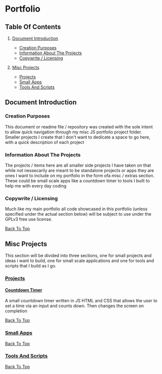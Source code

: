 # Portfolio

## Table Of Contents

1. [Document Introduction](#document-introduction)

   - [Creation Purposes](#creation-purposes)
   - [Information About The Projects](#information-about-the-projects)
   - [Copywrite / Licensing](#copywrite-/-licensing)

2. [Misc Projects](#misc-projects)
   - [Projects](#projects)
   - [Small Apps](#small-apps)
   - [Tools And Scripts](#tools-and-scripts)

## Document Introduction

### Creation Purposes

This document or readme file / repository was created with the sole intent to allow quick navigation through my misc JS portfolio project folder. Smaller projects I create that I don't want to dedicate a space to go here, with a quick description of each project

### Information About The Projects

The projects / items here are all smaller side projects I have taken on that while not nessecarily are meant to be standalone projects or apps they are ones I want to include on my portfolio in the form ofa misc / extras section. These could be small scale apps like a countdown timer to tools I built to help me with every day coding

### Copywrite / Licensing

Much like my main portfolio all code showcased in this portfolio (unless specified under the actual section below) will be subject to use under the GPLv3 free use license.

[Back To Top](#Portfolio)

## Misc Projects

This section will be divided into three sections, one for small projects and ideas i want to build, one for small scale applications and one for tools and scripts that I build as I go.

### [Projects](https://github.com/ShaAnder/Misc_JS_Portfolio_Projects/tree/main/projects)

#### [Countdown Timer](https://github.com/ShaAnder/Misc_JS_Portfolio_Projects/tree/main/projects/coundown_timer)

A small countdown timer written in JS HTML and CSS that allows the user to set a time via an input and counts down. Then changes the screen on completion

[Back To Top](#Portfolio)

### [Small Apps](https://github.com/ShaAnder/Misc_JS_Portfolio_Projects/tree/main/apps)

[Back To Top](#Portfolio)

### [Tools And Scripts](https://github.com/ShaAnder/Misc_JS_Portfolio_Projects/tree/main/tools_scripts)

[Back To Top](#Portfolio)
